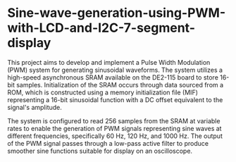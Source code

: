 # Sine-wave-generation-using-PWM-with-LCD-and-I2C-7-segment-display
This project aims to develop and implement a Pulse Width Modulation (PWM) system for generating sinusoidal waveforms. The system utilizes a high-speed asynchronous SRAM available on the DE2-115 board to store 16-bit samples. Initialization of the SRAM occurs through data sourced from a ROM, which is constructed using a memory initialization file (MIF) representing a 16-bit sinusoidal function with a DC offset equivalent to the signal's amplitude.

The system is configured to read 256 samples from the SRAM at variable rates to enable the generation of PWM signals representing sine waves at different frequencies, specifically 60 Hz, 120 Hz, and 1000 Hz. The output of the PWM signal passes through a low-pass active filter to produce smoother sine functions suitable for display on an oscilloscope.
